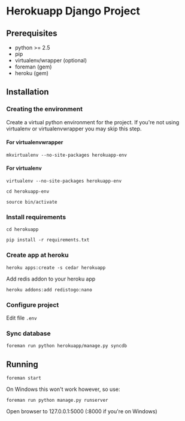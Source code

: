 # Herokuapp Django Project #

## Prerequisites ##

- python >= 2.5
- pip
- virtualenv/wrapper (optional)
- foreman (gem)
- heroku (gem)

## Installation ##

### Creating the environment ###

Create a virtual python environment for the project.
If you're not using virtualenv or virtualenvwrapper you may skip this step.

#### For virtualenvwrapper ####

```mkvirtualenv --no-site-packages herokuapp-env```

#### For virtualenv ####

```virtualenv --no-site-packages herokuapp-env```

```cd herokuapp-env```

```source bin/activate```

### Install requirements ###

```cd herokuapp```

```pip install -r requirements.txt```

### Create app at heroku ###

```heroku apps:create -s cedar herokuapp```

Add redis addon to your heroku app
 
```heroku addons:add redistogo:nano```

### Configure project ###

Edit file ```.env```

### Sync database ###

```foreman run python herokuapp/manage.py syncdb```

## Running ##

```foreman start```

On Windows this won't work however, so use:

```foreman run python manage.py runserver```

Open browser to 127.0.0.1:5000 (:8000 if you're on Windows)
